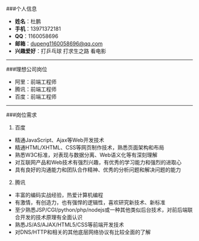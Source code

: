 ###个人信息
* **姓名**：杜鹏
* **手机**：13971372181
* **QQ**：1160058696
* **邮箱**：dupeng1160058696@qq.com  
* **兴趣爱好**：打乒乓球 打求生之路 看电影

---

###理想公司岗位
* 阿里：前端工程师
* 腾讯：前端工程师
* 百度：前端工程师

---

###岗位需求
1. 百度
* 精通JavaScript、Ajax等Web开发技术
* 精通HTML/XHTML、CSS等网页制作技术，熟悉页面架构和布局
* 熟悉W3C标准，对表现与数据分离、Web语义化等有深刻理解
* 对互联网产品和Web技术有强烈兴趣，有优秀的学习能力和强烈的进取心
* 具有良好的沟通能力和团队合作精神、优秀的分析问题和解决问题的能力
2. 腾讯
* 丰富的编码实战经验，热爱计算机编程
* 有激情，有创造力，也有强悍的逻辑性，喜欢研究新技术、新标准
* 至少熟悉JSP/CGI/python/php/nodejs或一种其他类似后台技术，对前后端联合开发的技术原理有全面认识
* 熟悉JS/AS/AJAX/HTML5/CSS等前端开发技术
* 对DNS/HTTP和相关的其他底层网络协议有比较全面的了解

